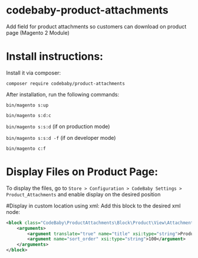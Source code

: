 # codebaby-product-attachments
Add field for product attachments so customers can download on product page (Magento 2 Module)

# Install instructions:

Install it via composer: 

`composer require codebaby/product-attachments`

After installation, run the following commands:

`bin/magento s:up`

`bin/magento s:d:c`

`bin/magento s:s:d`
(if on production mode)

`bin/magento s:s:d -f`
(if on developer mode)

`bin/magento c:f`

# Display Files on Product Page:
To display the files, go to `Store > Configuration > CodeBaby Settings > Product_Attachments` and enable display on the desired position

#Display in custom location using xml:
Add this block to the desired xml node:

```xml
<block class="CodeBaby\ProductAttachments\Block\Product\View\Attachments" name="cb.product.files.tab"  template="CodeBaby_ProductAttachments::product/view/product_attachments_tab.phtml">
    <arguments>
        <argument translate="true" name="title" xsi:type="string">Product Attachments</argument>
        <argument name="sort_order" xsi:type="string">100</argument>
    </arguments>
</block>
```
